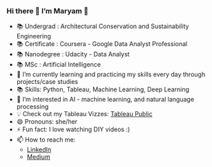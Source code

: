 ### Hi there 👋 I’m Maryam 👩

- 📚 Undergrad : Architectural Conservation and Sustainability Engineering 
- 📚 Certificate : Coursera - Google Data Analyst Professional
- 📚 Nanodegree : Udacity - Data Analyst
- 📚 MSc : Artificial Intelligence 
- 🌱 I’m currently learning and practicing my skills every day through projects/case studies
- 📚 Skills: Python, Tableau, Machine Learning, Deep Learning
- 👀 I’m interested in AI - machine learning, and natural language processing
- 💡 Check out my Tableau Vizzes: [Tableau Public](https://public.tableau.com/app/profile/maryam)
- 😄 Pronouns: she/her 
- ⚡ Fun fact: I love watching DIY videos :) 
- 📫 How to reach me:
  - [LinkedIn](https://www.linkedin.com/in/maryam-bala/)
  - [Medium ](https://medium.com/@maryambee)
